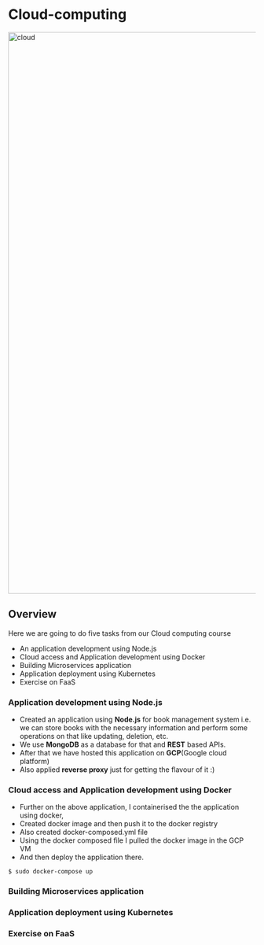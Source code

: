 # Cloud-computing

<img width="1142" alt="cloud" src="https://user-images.githubusercontent.com/47475044/170841797-ba91a12a-a8da-4b9e-83d1-c90cff0e3b08.png">




## Overview
Here we are going to do five tasks from our Cloud computing course
- An application development using Node.js
- Cloud access and Application development using Docker
- Building Microservices application
- Application deployment using Kubernetes
- Exercise on FaaS


### Application development using Node.js
- Created an application using **Node.js** for book management system i.e. we can store books with the necessary information and perform some operations on that like updating, deletion, etc.
- We use **MongoDB** as a database for that and **REST** based APIs.
- After that we have hosted this application on **GCP**(Google cloud platform)
- Also applied **reverse proxy** just for getting the flavour of it :)

### Cloud access and Application development using Docker
- Further on the above application, I containerised the the application using docker,
- Created docker image and then push it to the docker registry 
- Also created docker-composed.yml file
- Using the docker composed file I pulled the docker image in the GCP VM
- And then deploy the application there.
```
$ sudo docker-compose up
```

### Building Microservices application
### Application deployment using Kubernetes
### Exercise on FaaS

